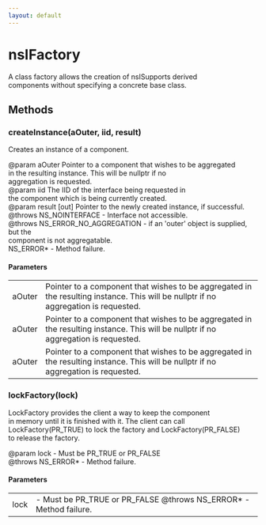 ```yaml
---
layout: default
---
```


# nsIFactory #
  
A class factory allows the creation of nsISupports derived  
components without specifying a concrete base class.    
  

## Methods ##

### createInstance(aOuter, iid, result) ###
  
Creates an instance of a component.  
  
@param aOuter Pointer to a component that wishes to be aggregated  
              in the resulting instance. This will be nullptr if no  
              aggregation is requested.  
@param iid    The IID of the interface being requested in  
              the component which is being currently created.  
@param result [out] Pointer to the newly created instance, if successful.  
@throws NS_NOINTERFACE - Interface not accessible.  
@throws NS_ERROR_NO_AGGREGATION - if an 'outer' object is supplied, but the  
                                  component is not aggregatable.  
        NS_ERROR* - Method failure.  
  

#### Parameters ####

<table>

<tr>
<td>aOuter</td>
<td>Pointer to a component that wishes to be aggregated  
              in the resulting instance. This will be nullptr if no  
              aggregation is requested.  
</td>
</tr>

<tr>
<td>aOuter</td>
<td>Pointer to a component that wishes to be aggregated  
              in the resulting instance. This will be nullptr if no  
              aggregation is requested.  
</td>
</tr>

<tr>
<td>aOuter</td>
<td>Pointer to a component that wishes to be aggregated  
              in the resulting instance. This will be nullptr if no  
              aggregation is requested.  
</td>
</tr>

</table>

### lockFactory(lock) ###
  
LockFactory provides the client a way to keep the component  
in memory until it is finished with it. The client can call  
LockFactory(PR_TRUE) to lock the factory and LockFactory(PR_FALSE)  
to release the factory.	   
  
@param lock - Must be PR_TRUE or PR_FALSE  
@throws NS_ERROR* - Method failure.  
  

#### Parameters ####

<table>

<tr>
<td>lock</td>
<td>- Must be PR_TRUE or PR_FALSE  
@throws NS_ERROR* - Method failure.  
</td>
</tr>

</table>
